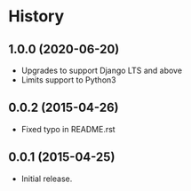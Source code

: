 # History

## 1.0.0 (2020-06-20)

* Upgrades to support Django LTS and above
* Limits support to Python3

## 0.0.2 (2015-04-26)

* Fixed typo in README.rst

## 0.0.1 (2015-04-25)

* Initial release.

